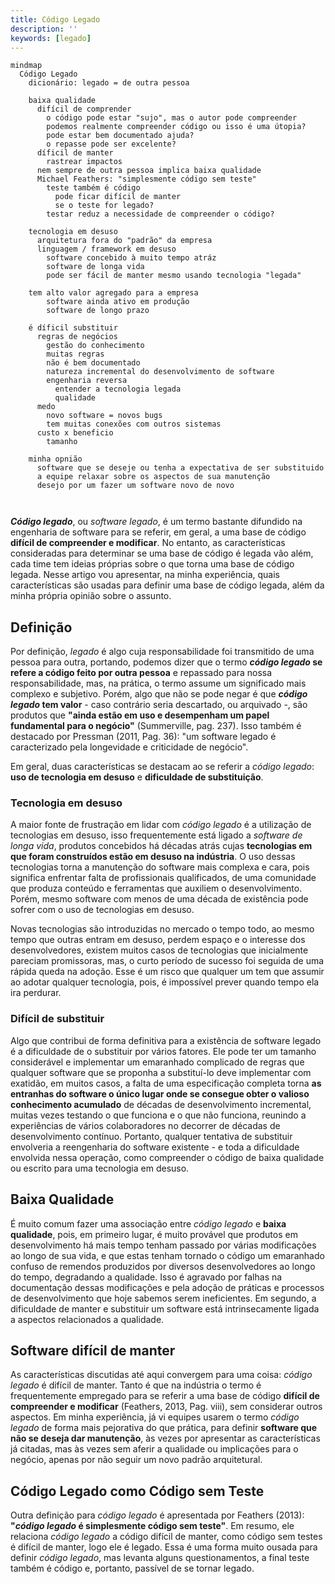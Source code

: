 ```yaml
---
title: Código Legado
description: ''
keywords: [legado]
---
```


```mermaid
mindmap
  Código Legado
    dicionário: legado = de outra pessoa   
    
    baixa qualidade
      difícil de comprender
        o código pode estar "sujo", mas o autor pode compreender
        podemos realmente compreender código ou isso é uma útopia?
        pode estar bem documentado ajuda?
        o repasse pode ser excelente?
      díficil de manter
        rastrear impactos
      nem sempre de outra pessoa implica baixa qualidade
      Michael Feathers: "simplesmente código sem teste"
        teste também é código
          pode ficar difícil de manter
          se o teste for legado?
        testar reduz a necessidade de compreender o código?

    tecnologia em desuso
      arquitetura fora do "padrão" da empresa
      linguagem / framework em desuso
        software concebido à muito tempo atráz
        software de longa vida
        pode ser fácil de manter mesmo usando tecnologia "legada"
        
    tem alto valor agregado para a empresa
        software ainda ativo em produção
        software de longo prazo   
    
    é díficil substituir
      regras de negócios
        gestão do conhecimento
        muitas regras
        não é bem documentado
        natureza incremental do desenvolvimento de software
        engenharia reversa
          entender a tecnologia legada
          qualidade
      medo
        novo software = novos bugs
        tem muitas conexões com outros sistemas
      custo x beneficio
        tamanho
    
    minha opnião
      software que se deseje ou tenha a expectativa de ser substituido      
      a equipe relaxar sobre os aspectos de sua manutenção
      desejo por um fazer um software novo de novo
        


```

***Código legado***, ou *software legado*, é um termo bastante difundido na engenharia de software para se referir, em geral, a uma base de código **difícil de compreender e modificar**. No entanto, as características consideradas para determinar se uma base de código é legada vão além, cada time tem ideias próprias sobre o que torna uma base de código legada. Nesse artigo vou apresentar, na minha experiência, quais características são usadas para definir uma base de código legada, além da minha própria opinião sobre o assunto.

## Definição

Por definição, *legado* é algo cuja responsabilidade foi transmitido de uma pessoa para outra, portando, podemos dizer que o termo ***código legado* se refere a código feito por outra pessoa** e repassado para nossa responsabilidade, mas, na prática, o termo assume um significado mais complexo e subjetivo. Porém, algo que não se pode negar é que ***código legado* tem valor** - caso contrário seria descartado, ou arquivado -, são produtos que **"ainda estão em uso e desempenham um papel fundamental para o negócio"** (Summerville, pag. 237). Isso também é destacado por Pressman (2011, Pag. 36): "um software legado é caracterizado pela longevidade e criticidade de negócio". 

Em geral, duas características se destacam ao se referir a *código legado*: **uso de tecnologia em desuso** e **dificuldade de substituição**. 

### Tecnologia em desuso

A maior fonte de frustração em lidar com *código legado* é a utilização de tecnologias em desuso, isso frequentemente está ligado a *software de longa vida*, produtos concebidos há décadas atrás cujas **tecnologias em que foram construídos estão em desuso na indústria**. O uso dessas tecnologias torna a manutenção do software mais complexa e cara, pois significa enfrentar falta de profissionais qualificados, de uma comunidade que produza conteúdo e ferramentas que auxiliem o desenvolvimento. Porém, mesmo software com menos de uma década de existência pode sofrer com o uso de tecnologias em desuso.

Novas tecnologias são introduzidas no mercado o tempo todo, ao mesmo tempo que outras entram em desuso, perdem espaço e o interesse dos desenvolvedores, existem muitos casos de tecnologias que inicialmente pareciam promissoras, mas, o curto período de sucesso foi seguida de uma rápida queda na adoção. Esse é um risco que qualquer um tem que assumir ao adotar qualquer tecnologia, pois, é impossível prever quando tempo ela ira perdurar. 

### Difícil de substituir

Algo que contribui de forma definitiva para a existência de software legado é a dificuldade de o substituir por vários fatores. Ele pode ter um tamanho considerável e implementar um emaranhado complicado de regras que qualquer software que se proponha a substituí-lo deve implementar com exatidão, em muitos casos, a falta de uma especificação completa torna **as entranhas do software o único lugar onde se consegue obter o valioso conhecimento acumulado** de décadas de desenvolvimento incremental, muitas vezes testando o que funciona e o que não funciona, reunindo a experiências de vários colaboradores no decorrer de décadas de desenvolvimento contínuo. Portanto, qualquer tentativa de substituir envolveria a reengenharia do software existente - e toda a dificuldade envolvida nessa operação, como compreender o código de baixa qualidade ou escrito para uma tecnologia em desuso.

## Baixa Qualidade

É muito comum fazer uma associação entre *código legado* e **baixa qualidade**, pois, em primeiro lugar, é muito provável que produtos em desenvolvimento há mais tempo tenham passado por várias modificações ao longo de sua vida, e que estas tenham tornado o código um emaranhado confuso de remendos produzidos por diversos desenvolvedores ao longo do tempo, degradando a qualidade. Isso é agravado por falhas na documentação dessas modificações e pela adoção de práticas e processos de desenvolvimento que hoje sabemos serem ineficientes. Em segundo, a dificuldade de manter e substituir um software está intrinsecamente ligada a aspectos relacionados a qualidade. 

## Software difícil de manter
  
As características discutidas até aqui convergem para uma coisa: *código legado* é difícil de manter. Tanto é que na indústria o termo é frequentemente empregado para se referir a uma base de código **difícil de compreender e modificar** (Feathers, 2013, Pag. viii), sem considerar outros aspectos. Em minha experiência, já vi equipes usarem o termo *código legado* de forma mais pejorativa do que prática, para definir **software que não se deseja dar manutenção**, às vezes por apresentar as características já citadas, mas às vezes sem aferir a qualidade ou implicações para o negócio, apenas por não seguir um novo padrão arquitetural. 

## Código Legado como Código sem Teste

Outra definição para *código legado* é apresentada por Feathers (2013): **"*código legado* é simplesmente código sem teste"**. Em resumo, ele relaciona *código legado* a código difícil de manter, como código sem testes é difícil de manter, logo ele é legado. Essa é uma forma muito ousada para definir *código legado*, mas levanta alguns questionamentos, a final teste também é código e, portanto, passível de se tornar legado.
